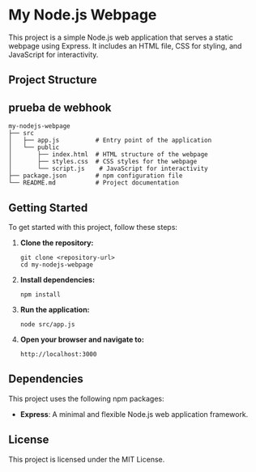# My Node.js Webpage

This project is a simple Node.js web application that serves a static webpage using Express. It includes an HTML file, CSS for styling, and JavaScript for interactivity.

## Project Structure
## prueba de webhook
```
my-nodejs-webpage
├── src
│   ├── app.js          # Entry point of the application
│   └── public
│       ├── index.html  # HTML structure of the webpage
│       ├── styles.css  # CSS styles for the webpage
│       └── script.js    # JavaScript for interactivity
├── package.json        # npm configuration file
└── README.md           # Project documentation
```

## Getting Started

To get started with this project, follow these steps:

1. **Clone the repository:**
   ```
   git clone <repository-url>
   cd my-nodejs-webpage
   ```

2. **Install dependencies:**
   ```
   npm install
   ```

3. **Run the application:**
   ```
   node src/app.js
   ```

4. **Open your browser and navigate to:**
   ```
   http://localhost:3000
   ```

## Dependencies

This project uses the following npm packages:

- **Express**: A minimal and flexible Node.js web application framework.

## License

This project is licensed under the MIT License.
